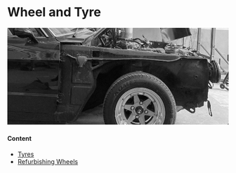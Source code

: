 # Wheel and Tyre

![Wheel and Tyre](./img/wheel-and-tyre-index.jpg)

#### Content

- [Tyres](tyres.md)
- [Refurbishing Wheels](refurbishing-wheels.md)
